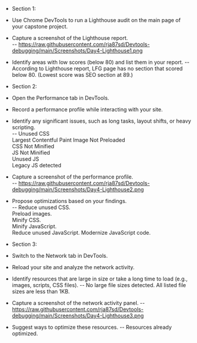 - Section 1:

- Use Chrome DevTools to run a Lighthouse audit on the main page of your capstone project.
- Capture a screenshot of the Lighthouse report.  
-- https://raw.githubusercontent.com/rja87sd/Devtools-debugging/main/Screenshots/Day4-Lighthouse1.png

- Identify areas with low scores (below 80) and list them in your report.
-- According to Lighthouse report, LFG page has no section that scored below 80. (Lowest score was SEO section at 89.)



- Section 2:  

- Open the Performance tab in DevTools.  

- Record a performance profile while interacting with your site.  

- Identify any significant issues, such as long tasks, layout shifts, or heavy scripting.  
--  Unused CSS  
    Largest Contentful Paint Image Not Preloaded  
    CSS Not Minified  
    JS Not Minified  
    Unused JS  
    Legacy JS detected  

- Capture a screenshot of the performance profile.  
-- https://raw.githubusercontent.com/rja87sd/Devtools-debugging/main/Screenshots/Day4-Lighthouse2.png

- Propose optimizations based on your findings.  
--  Reduce unused CSS.  
    Preload images.  
    Minify CSS.  
    Minify JavaScript.  
    Reduce unused JavaScript.
    Modernize JavaScript code.



- Section 3:

- Switch to the Network tab in DevTools.

- Reload your site and analyze the network activity.

- Identify resources that are large in size or take a long time to load (e.g., images, scripts, CSS files).
-- No large file sizes detected. All listed file sizes are less than 1KB.

- Capture a screenshot of the network activity panel.
-- https://raw.githubusercontent.com/rja87sd/Devtools-debugging/main/Screenshots/Day4-Lighthouse3.png

- Suggest ways to optimize these resources.
-- Resources already optimized.